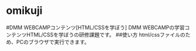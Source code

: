 # omikuji
#DMM WEBCAMPコンテンツ[HTML/CSSを学ぼう]
DMM WEBCAMPの学習コンテンツHTML/CSSを学ぼうの研修課題です。
##使い方
html/cssファイルのため、PCのブラウザで実行できます。
